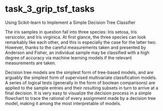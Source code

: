 # task_3_grip_tsf_tasks
Using Scikit-learn to Implement a Simple Decision Tree Classifier

The iris samples in question fall into three species: Iris setosa, Iris versicolor, and Iris virginica. At first glance, the three species can look remarkably like each other, and this is especially the case for the latter two. However, thanks to the careful measurements taken and presented by Anderson and Fisher, an individual sample may be classified with a high degree of accuracy via machine learning models if the relevant measurements are taken.

Decision tree models are the simplest form of tree-based models, and are arguably the simplest form of supervised multivariate classification models. A series of logical tests (generally in the form of boolean comparisons) are applied to the sample entries and their resulting subsets in turn to arrive at a final decision. It is very easy to visualize the decision process in a simple flowchart to trace the rational of every assignment made by a decision tree model, making it among the most interpretable of models.
